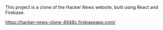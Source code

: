 This project is a clone of the Hacker News website, built using React and Firebase.

https://hacker-news-clone-4948c.firebaseapp.com/
